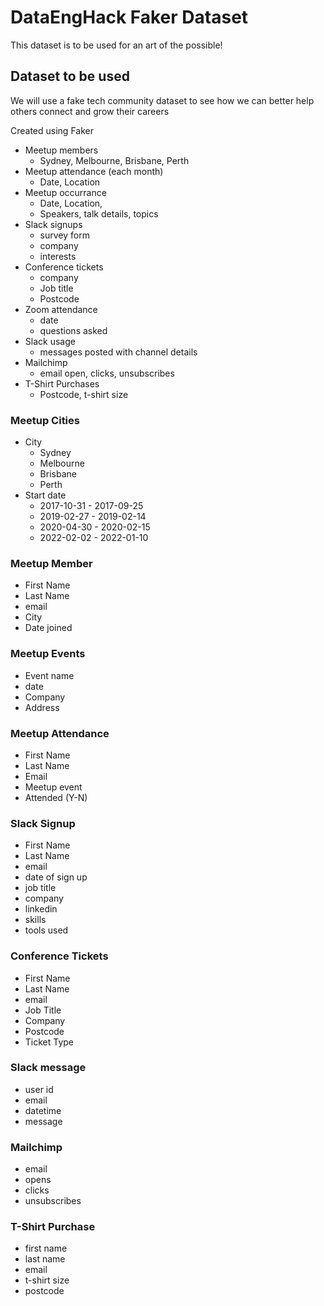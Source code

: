 # DataEngHack Faker Dataset

This dataset is to be used for an art of the possible!

## Dataset to be used

We will use a fake tech community dataset to see how we can better help others connect and grow their careers

Created using Faker

- Meetup members
    - Sydney, Melbourne, Brisbane, Perth
- Meetup attendance (each month)
    - Date, Location
- Meetup occurrance
    - Date, Location,
    - Speakers, talk details, topics
- Slack signups
    - survey form
    - company
    - interests
- Conference tickets
    - company
    - Job title
    - Postcode
- Zoom attendance
    - date
    - questions asked
- Slack usage
    - messages posted with channel details
- Mailchimp
    - email open, clicks, unsubscribes
- T-Shirt Purchases
    - Postcode, t-shirt size

### Meetup Cities

- City
    - Sydney
    - Melbourne
    - Brisbane
    - Perth
- Start date
    - 2017-10-31 - 2017-09-25
    - 2019-02-27 - 2019-02-14
    - 2020-04-30 - 2020-02-15
    - 2022-02-02 - 2022-01-10

### Meetup Member

- First Name
- Last Name
- email
- City
- Date joined

### Meetup Events

- Event name
- date
- Company
- Address

### Meetup Attendance

- First Name
- Last Name
- Email
- Meetup event
- Attended (Y-N)

### Slack Signup

- First Name
- Last Name
- email
- date of sign up
- job title
- company
- linkedin
- skills
- tools used

### Conference Tickets

- First Name
- Last Name
- email
- Job Title
- Company
- Postcode
- Ticket Type

### Slack message

- user id
- email
- datetime
- message

### Mailchimp

- email
- opens
- clicks
- unsubscribes

### T-Shirt Purchase

- first name
- last name
- email
- t-shirt size
- postcode
